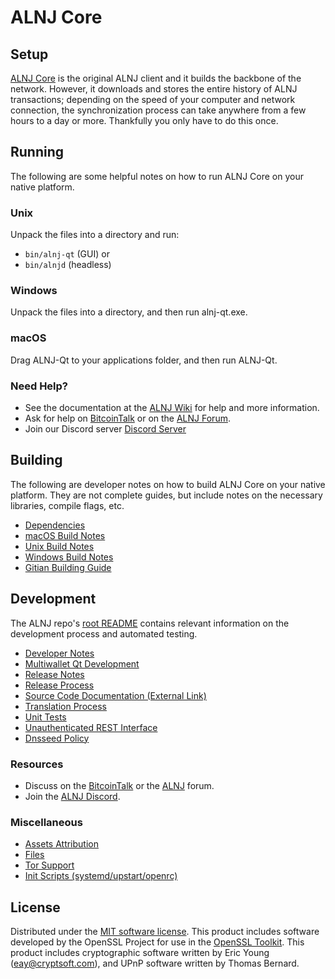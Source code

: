 ALNJ Core
=============

Setup
---------------------
[ALNJ Core](http://algoninja.site/alnj/wallet) is the original ALNJ client and it builds the backbone of the network. However, it downloads and stores the entire history of ALNJ transactions; depending on the speed of your computer and network connection, the synchronization process can take anywhere from a few hours to a day or more. Thankfully you only have to do this once.

Running
---------------------
The following are some helpful notes on how to run ALNJ Core on your native platform.

### Unix

Unpack the files into a directory and run:

- `bin/alnj-qt` (GUI) or
- `bin/alnjd` (headless)

### Windows

Unpack the files into a directory, and then run alnj-qt.exe.

### macOS

Drag ALNJ-Qt to your applications folder, and then run ALNJ-Qt.

### Need Help?

* See the documentation at the [ALNJ Wiki](https://github.com/ALNJ-Project/ALNJ/wiki)
for help and more information.
* Ask for help on [BitcoinTalk](https://bitcointalk.org/index.php?topic=1262920.0) or on the [ALNJ Forum](http://forum.algoninja.site/alnj/).
* Join our Discord server [Discord Server](https://discord.algoninja.site/alnj)

Building
---------------------
The following are developer notes on how to build ALNJ Core on your native platform. They are not complete guides, but include notes on the necessary libraries, compile flags, etc.

- [Dependencies](dependencies.md)
- [macOS Build Notes](build-osx.md)
- [Unix Build Notes](build-unix.md)
- [Windows Build Notes](build-windows.md)
- [Gitian Building Guide](gitian-building.md)

Development
---------------------
The ALNJ repo's [root README](/README.md) contains relevant information on the development process and automated testing.

- [Developer Notes](developer-notes.md)
- [Multiwallet Qt Development](multiwallet-qt.md)
- [Release Notes](release-notes.md)
- [Release Process](release-process.md)
- [Source Code Documentation (External Link)](https://www.fuzzbawls.pw/alnj/doxygen/)
- [Translation Process](translation_process.md)
- [Unit Tests](unit-tests.md)
- [Unauthenticated REST Interface](REST-interface.md)
- [Dnsseed Policy](dnsseed-policy.md)

### Resources
* Discuss on the [BitcoinTalk](https://bitcointalk.org/index.php?topic=1262920.0) or the [ALNJ](http://forum.algoninja.site/alnj/) forum.
* Join the [ALNJ Discord](https://discord.algoninja.site/alnj).

### Miscellaneous
- [Assets Attribution](assets-attribution.md)
- [Files](files.md)
- [Tor Support](tor.md)
- [Init Scripts (systemd/upstart/openrc)](init.md)

License
---------------------
Distributed under the [MIT software license](/COPYING).
This product includes software developed by the OpenSSL Project for use in the [OpenSSL Toolkit](https://www.openssl.org/). This product includes
cryptographic software written by Eric Young ([eay@cryptsoft.com](mailto:eay@cryptsoft.com)), and UPnP software written by Thomas Bernard.
